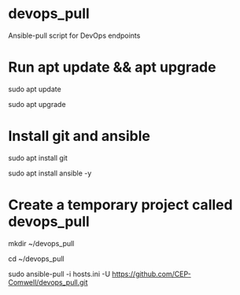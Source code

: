 # devops_pull

Ansible-pull script for DevOps endpoints

# Run apt update && apt upgrade

sudo apt update

sudo apt upgrade

# Install git and ansible

sudo apt install git

sudo apt install ansible -y

# Create a temporary project called devops_pull

mkdir ~/devops_pull

cd ~/devops_pull

sudo ansible-pull -i hosts.ini -U https://github.com/CEP-Comwell/devops_pull.git
